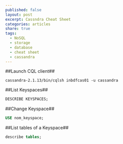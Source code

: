 ```yaml
---
published: false
layout: post
excerpt: Cassndra Cheat Sheet
categories: articles
share: true
tags:
  - NoSQL
  - storage
  - database
  - cheat sheet
  - cassandra
---
```

##Launch CQL client##
```shell
cassandra-2.1.13/bin/cqlsh inbdfcas01 -u cassandra
```

##List Keyspaces##
```sql
DESCRIBE KEYSPACES;
```

##Change Keyspace##
```sql
USE nom_keyspace;
```

##List tables of a Keyspace##
```sql
describe tables;
```
